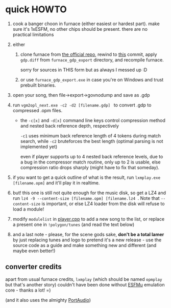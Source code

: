 # quick HOWTO

1. cook a banger choon in furnace (either easiest or hardest part). make sure it's 1xESFM, no other chips should be present. there are no practical limitations

2. either

   1. clone furnace from [the official repo](https://github.com/tildearrow/furnace), rewind to [this](https://github.com/tildearrow/furnace/commit/cf1233002c1825e50d317a173cb07b08781ec5cb) commit, apply `gdp.diff` from `furnace_gdp_export` directory, and recompile furnace.

      sorry for sources in THIS form but as always I messed up :D

   2. or use `furnace_gdp_export.exe` in case you're on Windows and trust prebuilt binaries.

3. open your song, then file->export->govnodump and save as .gdp

4. run `vgm2opl_next.exe -c2 -d2 [filename.gdp] ` to convert .gdp to compressed .opm files.

   - the `-c[x]` and `-d[x]` command line keys control compression method and nested back reference depth, respectively

     `-c1` uses minimum back reference length of 4 tokens during match search, while `-c2` bruteforces the best length (optimal parsing is not implemented yet)

     even if player supports up to 4 nested back reference levels, due to a bug in the compressor match routine, only up to 2 is usable, else compression ratio drops sharply (might have to fix that someday).

5. if you want to get a quick outline of what is the result, run `lxmplay.exe [filename.opm]` and it'll play it in realtime.

6. but! this one is still not quite enough for the music disk, so get a LZ4 and run `lz4 -9 --content-size [filename.opm] [filename.lz4 `. Note that `--content-size` is important, or else LZ4 loader from the disk will refuse to load a module!

7. modify `modulelist` in [player.cpp](https://github.com/wbcbz7/koolness/blob/master/player.cpp) to add a new song to the list, or replace a present one in `!polygon/tunes` (and read the text below)

8. and a last note - please, for the scene gods sake, **don't be a total lamer** by just replacing tunes and logo to pretend it's a new release - use the source code as a guide and make something new and different (and maybe even better!)



## converter credits

apart from usual furnace credits, `lxmplay` (which should be named `opmplay` but that's another story) couldn't have been done without [ESFMu](https://github.com/Kagamiin/ESFMu) emulation core  - thanks a lot! =)

(and it also uses the almighty [PortAudio](https://www.portaudio.com/))